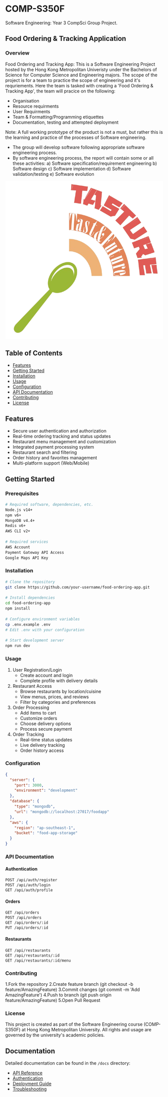 # COMP-S350F
Software Engineering: Year 3 CompSci Group Project.

## Food Ordering & Tracking Application

### Overview
Food Ordering and Tracking App:
This is a Software Engineering Project hosted by the Hong Kong Metropolitan Univeristy under the Bachelors of Science for Computer Science and Engineering majors.
The scope of the project is for a team to practice the scope of engineering and it's requriements.
Here the team is tasked with creating a 'Food Ordering & Tracking App', the team will pracice on the following:
- Organisation
- Resource requirments
- User Requirments
- Team & Formatting/Programming etiquettes
- Documentation, testing and attempted deployment

Note: A full working prototype of the product is not a must, but rather this is the learning and practice of the processes of Software engineering.

- The group will develop software following appropriate software engineering process.
- By software engineering process, the report will contain some or all these activities:
a) Software specification/requirement engineering
b) Software design
c) Software implementation
d) Software validation/testing
e) Software evolution 

![Project Logo/Screenshot](https://github.com/OneCrispyDuck/COMP-S350/blob/main/src/COMP-S350-main/Picture%20material/Logo.png?raw=true)

## Table of Contents
- [Features](#features)
- [Getting Started](#getting-started)
- [Installation](#installation)
- [Usage](#usage)
- [Configuration](#configuration)
- [API Documentation](#api-documentation)
- [Contributing](#contributing)
- [License](#license)

## Features
- Secure user authentication and authorization
- Real-time ordering tracking and status updates
- Restaurant menu management and customization
- Integrated payment processing system
- Restaurant search and filtering
- Order history and favorites management
- Multi-platform support (Web/Mobile)

## Getting Started

### Prerequisites
```bash
# Required software, dependencies, etc.
Node.js v14+
npm v6+
MongoDB v4.4+
Redis v6+
AWS CLI v2+

# Required services
AWS Account
Payment Gateway API Access
Google Maps API Key
```

### Installation
```bash
# Clone the repository
git clone https://github.com/your-username/food-ordering-app.git

# Install dependencies
cd food-ordering-app
npm install

# Configure environment variables
cp .env.example .env
# Edit .env with your configuration

# Start development server
npm run dev
```

### Usage
1. User Registration/Login
    - Create account and login
    - Complete profile with delivery details
2. Restaurant Access
    - Browse restaurants by location/cuisine
    - View menus, prices, and reviews
    - Filter by categories and preferences
3. Order Processing
    - Add items to cart
    - Customize orders
    - Choose delivery options
    - Process secure payment
4. Order Tracking
    - Real-time status updates
    - Live delivery tracking
    - Order history access

### Configuration
```json
{
  "server": {
    "port": 3000,
    "environment": "development"
  },
  "database": {
    "type": "mongodb",
    "url": "mongodb://localhost:27017/foodapp"
  },
  "aws": {
    "region": "ap-southeast-1",
    "bucket": "food-app-storage"
  }
}
```

### API Documentation

#### Authentication
```
POST /api/auth/register
POST /api/auth/login
GET /api/auth/profile
```
#### Orders
```
GET /api/orders
POST /api/orders
GET /api/orders/:id
PUT /api/orders/:id
```
#### Restaurants
```
GET /api/restaurants
GET /api/restaurants/:id
GET /api/restaurants/:id/menu
```

### Contributing
1.Fork the repository
2.Create feature branch (git checkout -b feature/AmazingFeature)
3.Commit changes (git commit -m 'Add AmazingFeature')
4.Push to branch (git push origin feature/AmazingFeature)
5.Open Pull Request

### License
This project is created as part of the Software Engineering course (COMP-S350F) at Hong Kong Metropolitan University. All rights and usage are governed by the university's academic policies.


## Documentation
Detailed documentation can be found in the `/docs` directory:
- [API Reference](/docs/api/endpoints.md)
- [Authentication](/docs/api/authentication.md)
- [Deployment Guide](/docs/deployment.md)
- [Troubleshooting](/docs/troubleshooting.md)

